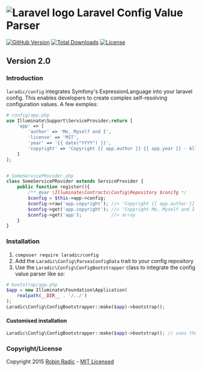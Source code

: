 ![Laravel logo](http://laravel.com/assets/img/laravel-logo.png) Laravel Config Value Parser
===========================================================================================
<a name="top" id="top"></a>
[![GitHub Version](https://img.shields.io/github/tag/laradic/config.svg?style=flat-square&label=version)](http://badge.fury.io/gh/laradic%2Fconfig)
[![Total Downloads](https://img.shields.io/packagist/dt/laradic/config.svg?style=flat-square)](https://packagist.org/packages/laradic/config)
[![License](http://img.shields.io/badge/license-MIT-ff69b4.svg?style=flat-square)](http://radic.mit-license.org)

## Version 2.0

### Introduction
`laradic/config` integrates Symfony's ExpressionLanguage into your laravel config. This enables developers to create complex self-resolving configuration values. A few exmples:
```php
# config/app.php
use Illuminate\Support\ServiceProvider;return [
    'app' => [
        'author' => 'Me, Myself and I',
        'license' => 'MIT',
        'year' => '{{ date("YYYY") }}',
        'copyright' => 'Copyright {{ app.author }} {{ app.year }} - All rights reserverd'
    ]   
];


# SomeServicePRovider.php
class SomeServicePRovider extends ServiceProvider {
    public function register(){
        /** @var \Illuminate\Contracts\Config\Repository $conifg */
        $config = $this->app->config;
        $config->raw('app.copyright'); //> 'Copyright {{ app.author }} {{ app.year }} - All rights reserverd'
        $config->get('app.copyright'); //> 'Copyright Me, Myself and I 2019 - All rights reserverd'
        $config->get('app');           //> array
    }
}
```

### Installation
1. `composer require laradic/config`
2. Add the `Laradic\Config\ParsesConfigData` trait to your config repository
3. Use the `Laradic\Config\ConfigBootstrapper` class to integrate the config value parser like so:
```php
# bootstrap/app.php
$app = new Illuminate\Foundation\Application(
    realpath(__DIR__ . '/../')
);
Laradic\Config\ConfigBootstrapper::make($app)->bootstrap();
```

#### Customised installation
```php
Laradic\Config\ConfigBootstrapper::make($app)->bootstrap(); // uses the default repository located in \Laradic\Config\Repository
```

  
<a name="copyright"></a>
### Copyright/License
Copyright 2015 [Robin Radic](https://github.com/RobinRadic) - [MIT Licensed](http://radic.mit-license.org)

